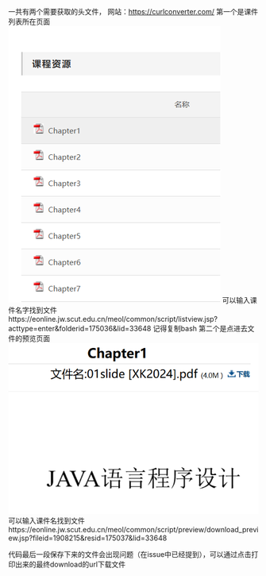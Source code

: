 一共有两个需要获取的头文件，
网站：https://curlconverter.com/
第一个是课件列表所在页面
![输入图片说明](image_0.png)
可以输入课件名字找到文件https://eonline.jw.scut.edu.cn/meol/common/script/listview.jsp?acttype=enter&folderid=175036&lid=33648
记得复制bash
第二个是点进去文件的预览页面
![输入图片说明](image.png)
可以输入课件名找到文件https://eonline.jw.scut.edu.cn/meol/common/script/preview/download_preview.jsp?fileid=1908215&resid=175037&lid=33648

代码最后一段保存下来的文件会出现问题（在issue中已经提到），可以通过点击打印出来的最终download的url下载文件